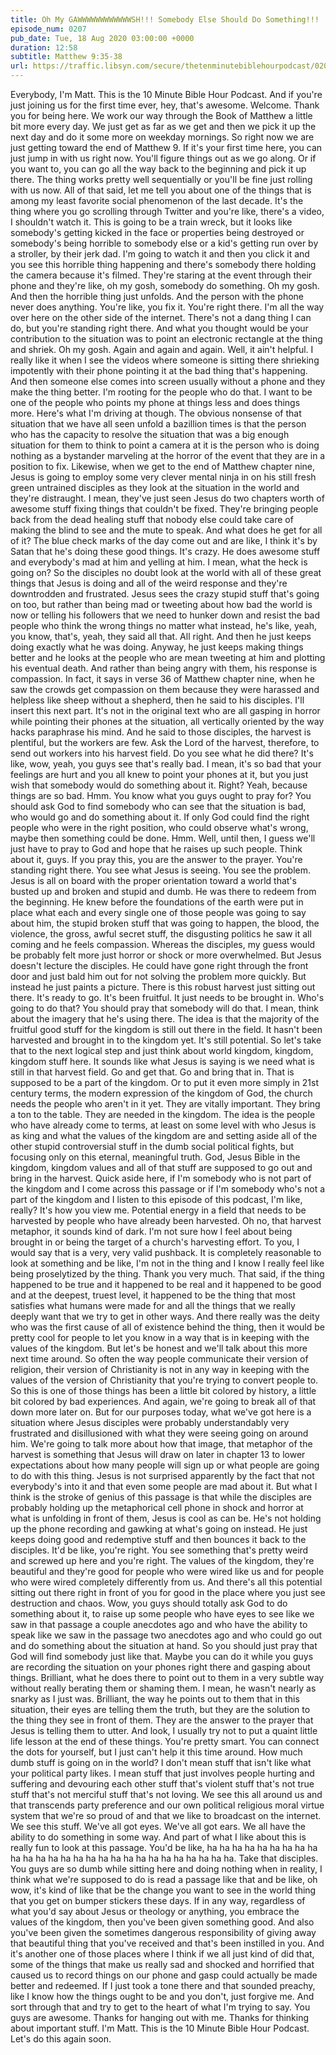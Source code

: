 ```yaml
---
title: Oh My GAWWWWWWWWWWWWSH!!! Somebody Else Should Do Something!!!
episode_num: 0207
pub_date: Tue, 18 Aug 2020 03:00:00 +0000
duration: 12:58
subtitle: Matthew 9:35-38
url: https://traffic.libsyn.com/secure/thetenminutebiblehourpodcast/0207_-_Oh_My_GAWWWWWWWWSH_Somebody_Should_Do_Something.mp3
---
```


 Everybody, I'm Matt. This is the 10 Minute Bible Hour Podcast. And if you're just joining us for the first time ever, hey, that's awesome. Welcome. Thank you for being here. We work our way through the Book of Matthew a little bit more every day. We just get as far as we get and then we pick it up the next day and do it some more on weekday mornings. So right now we are just getting toward the end of Matthew 9. If it's your first time here, you can just jump in with us right now. You'll figure things out as we go along. Or if you want to, you can go all the way back to the beginning and pick it up there. The thing works pretty well sequentially or you'll be fine just rolling with us now. All of that said, let me tell you about one of the things that is among my least favorite social phenomenon of the last decade. It's the thing where you go scrolling through Twitter and you're like, there's a video, I shouldn't watch it. This is going to be a train wreck, but it looks like somebody's getting kicked in the face or properties being destroyed or somebody's being horrible to somebody else or a kid's getting run over by a stroller, by their jerk dad. I'm going to watch it and then you click it and you see this horrible thing happening and there's somebody there holding the camera because it's filmed. They're staring at the event through their phone and they're like, oh my gosh, somebody do something. Oh my gosh. And then the horrible thing just unfolds. And the person with the phone never does anything. You're like, you fix it. You're right there. I'm all the way over here on the other side of the internet. There's not a dang thing I can do, but you're standing right there. And what you thought would be your contribution to the situation was to point an electronic rectangle at the thing and shriek. Oh my gosh. Again and again and again. Well, it ain't helpful. I really like it when I see the videos where someone is sitting there shrieking impotently with their phone pointing it at the bad thing that's happening. And then someone else comes into screen usually without a phone and they make the thing better. I'm rooting for the people who do that. I want to be one of the people who points my phone at things less and does things more. Here's what I'm driving at though. The obvious nonsense of that situation that we have all seen unfold a bazillion times is that the person who has the capacity to resolve the situation that was a big enough situation for them to think to point a camera at it is the person who is doing nothing as a bystander marveling at the horror of the event that they are in a position to fix. Likewise, when we get to the end of Matthew chapter nine, Jesus is going to employ some very clever mental ninja in on his still fresh green untrained disciples as they look at the situation in the world and they're distraught. I mean, they've just seen Jesus do two chapters worth of awesome stuff fixing things that couldn't be fixed. They're bringing people back from the dead healing stuff that nobody else could take care of making the blind to see and the mute to speak. And what does he get for all of it? The blue check marks of the day come out and are like, I think it's by Satan that he's doing these good things. It's crazy. He does awesome stuff and everybody's mad at him and yelling at him. I mean, what the heck is going on? So the disciples no doubt look at the world with all of these great things that Jesus is doing and all of the weird response and they're downtrodden and frustrated. Jesus sees the crazy stupid stuff that's going on too, but rather than being mad or tweeting about how bad the world is now or telling his followers that we need to hunker down and resist the bad people who think the wrong things no matter what instead, he's like, yeah, you know, that's, yeah, they said all that. All right. And then he just keeps doing exactly what he was doing. Anyway, he just keeps making things better and he looks at the people who are mean tweeting at him and plotting his eventual death. And rather than being angry with them, his response is compassion. In fact, it says in verse 36 of Matthew chapter nine, when he saw the crowds get compassion on them because they were harassed and helpless like sheep without a shepherd, then he said to his disciples. I'll insert this next part. It's not in the original text who are all gasping in horror while pointing their phones at the situation, all vertically oriented by the way hacks paraphrase his mind. And he said to those disciples, the harvest is plentiful, but the workers are few. Ask the Lord of the harvest, therefore, to send out workers into his harvest field. Do you see what he did there? It's like, wow, yeah, you guys see that's really bad. I mean, it's so bad that your feelings are hurt and you all knew to point your phones at it, but you just wish that somebody would do something about it. Right? Yeah, because things are so bad. Hmm. You know what you guys ought to pray for? You should ask God to find somebody who can see that the situation is bad, who would go and do something about it. If only God could find the right people who were in the right position, who could observe what's wrong, maybe then something could be done. Hmm. Well, until then, I guess we'll just have to pray to God and hope that he raises up such people. Think about it, guys. If you pray this, you are the answer to the prayer. You're standing right there. You see what Jesus is seeing. You see the problem. Jesus is all on board with the proper orientation toward a world that's busted up and broken and stupid and dumb. He was there to redeem from the beginning. He knew before the foundations of the earth were put in place what each and every single one of those people was going to say about him, the stupid broken stuff that was going to happen, the blood, the violence, the gross, awful secret stuff, the disgusting politics he saw it all coming and he feels compassion. Whereas the disciples, my guess would be probably felt more just horror or shock or more overwhelmed. But Jesus doesn't lecture the disciples. He could have gone right through the front door and just bald him out for not solving the problem more quickly. But instead he just paints a picture. There is this robust harvest just sitting out there. It's ready to go. It's been fruitful. It just needs to be brought in. Who's going to do that? You should pray that somebody will do that. I mean, think about the imagery that he's using there. The idea is that the majority of the fruitful good stuff for the kingdom is still out there in the field. It hasn't been harvested and brought in to the kingdom yet. It's still potential. So let's take that to the next logical step and just think about world kingdom, kingdom, kingdom stuff here. It sounds like what Jesus is saying is we need what is still in that harvest field. Go and get that. Go and bring that in. That is supposed to be a part of the kingdom. Or to put it even more simply in 21st century terms, the modern expression of the kingdom of God, the church needs the people who aren't in it yet. They are vitally important. They bring a ton to the table. They are needed in the kingdom. The idea is the people who have already come to terms, at least on some level with who Jesus is as king and what the values of the kingdom are and setting aside all of the other stupid controversial stuff in the dumb social political fights, but focusing only on this eternal, meaningful truth. God, Jesus Bible in the kingdom, kingdom values and all of that stuff are supposed to go out and bring in the harvest. Quick aside here, if I'm somebody who is not part of the kingdom and I come across this passage or if I'm somebody who's not a part of the kingdom and I listen to this episode of this podcast, I'm like, really? It's how you view me. Potential energy in a field that needs to be harvested by people who have already been harvested. Oh no, that harvest metaphor, it sounds kind of dark. I'm not sure how I feel about being brought in or being the target of a church's harvesting effort. To you, I would say that is a very, very valid pushback. It is completely reasonable to look at something and be like, I'm not in the thing and I know I really feel like being proselytized by the thing. Thank you very much. That said, if the thing happened to be true and it happened to be real and it happened to be good and at the deepest, truest level, it happened to be the thing that most satisfies what humans were made for and all the things that we really deeply want that we try to get in other ways. And there really was the deity who was the first cause of all of existence behind the thing, then it would be pretty cool for people to let you know in a way that is in keeping with the values of the kingdom. But let's be honest and we'll talk about this more next time around. So often the way people communicate their version of religion, their version of Christianity is not in any way in keeping with the values of the version of Christianity that you're trying to convert people to. So this is one of those things has been a little bit colored by history, a little bit colored by bad experiences. And again, we're going to break all of that down more later on. But for our purposes today, what we've got here is a situation where Jesus disciples were probably understandably very frustrated and disillusioned with what they were seeing going on around him. We're going to talk more about how that image, that metaphor of the harvest is something that Jesus will draw on later in chapter 13 to lower expectations about how many people will sign up or what people are going to do with this thing. Jesus is not surprised apparently by the fact that not everybody's into it and that even some people are mad about it. But what I think is the stroke of genius of this passage is that while the disciples are probably holding up the metaphorical cell phone in shock and horror at what is unfolding in front of them, Jesus is cool as can be. He's not holding up the phone recording and gawking at what's going on instead. He just keeps doing good and redemptive stuff and then bounces it back to the disciples. It'd be like, you're right. You see something that's pretty weird and screwed up here and you're right. The values of the kingdom, they're beautiful and they're good for people who were wired like us and for people who were wired completely differently from us. And there's all this potential sitting out there right in front of you for good in the place where you just see destruction and chaos. Wow, you guys should totally ask God to do something about it, to raise up some people who have eyes to see like we saw in that passage a couple anecdotes ago and who have the ability to speak like we saw in the passage two anecdotes ago and who could go out and do something about the situation at hand. So you should just pray that God will find somebody just like that. Maybe you can do it while you guys are recording the situation on your phones right there and gasping about things. Brilliant, what he does there to point out to them in a very subtle way without really berating them or shaming them. I mean, he wasn't nearly as snarky as I just was. Brilliant, the way he points out to them that in this situation, their eyes are telling them the truth, but they are the solution to the thing they see in front of them. They are the answer to the prayer that Jesus is telling them to utter. And look, I usually try not to put a quaint little life lesson at the end of these things. You're pretty smart. You can connect the dots for yourself, but I just can't help it this time around. How much dumb stuff is going on in the world? I don't mean stuff that isn't like what your political party likes. I mean stuff that just involves people hurting and suffering and devouring each other stuff that's violent stuff that's not true stuff that's not merciful stuff that's not loving. We see this all around us and that transcends party preference and our own political religious moral virtue system that we're so proud of and that we like to broadcast on the internet. We see this stuff. We've all got eyes. We've all got ears. We all have the ability to do something in some way. And part of what I like about this is really fun to look at this passage. You'd be like, ha ha ha ha ha ha ha ha ha ha ha ha ha ha ha ha ha ha ha ha ha ha ha ha ha ha ha. Take that disciples. You guys are so dumb while sitting here and doing nothing when in reality, I think what we're supposed to do is read a passage like that and be like, oh wow, it's kind of like that be the change you want to see in the world thing that you get on bumper stickers these days. If in any way, regardless of what you'd say about Jesus or theology or anything, you embrace the values of the kingdom, then you've been given something good. And also you've been given the sometimes dangerous responsibility of giving away that beautiful thing that you've received and that's been instilled in you. And it's another one of those places where I think if we all just kind of did that, some of the things that make us really sad and shocked and horrified that caused us to record things on our phone and gasp could actually be made better and redeemed. If I just took a tone there and that sounded preachy, like I know how the things ought to be and you don't, just forgive me. And sort through that and try to get to the heart of what I'm trying to say. You guys are awesome. Thanks for hanging out with me. Thanks for thinking about important stuff. I'm Matt. This is the 10 Minute Bible Hour Podcast. Let's do this again soon.